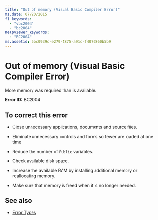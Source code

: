 ```yaml
---
title: "Out of memory (Visual Basic Compiler Error)"
ms.date: 07/20/2015
f1_keywords: 
  - "vbc2004"
  - "bc2004"
helpviewer_keywords: 
  - "BC2004"
ms.assetid: 6bc0939c-e279-4875-a91c-f4076860b5b9
---
```

# Out of memory (Visual Basic Compiler Error)
More memory was required than is available.  
  
 **Error ID:** BC2004  
  
## To correct this error  
  
- Close unnecessary applications, documents and source files.  
  
- Eliminate unnecessary controls and forms so fewer are loaded at one time  
  
- Reduce the number of `Public` variables.  
  
- Check available disk space.  
  
- Increase the available RAM by installing additional memory or reallocating memory.  
  
- Make sure that memory is freed when it is no longer needed.  
  
## See also

- [Error Types](../../programming-guide/language-features/error-types.md)
